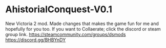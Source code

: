 # AhistorialConquest-V0.1
New Victoria 2 mod. Made changes that makes the game fun for me and hopefully for you too. If you want to Collaerate; click the discord or steam group link. https://steamcommunity.com/groups/dsmods https://discord.gg/BHBYnDY 
